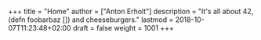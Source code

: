 +++
title = "Home"
author = ["Anton Erholt"]
description = "It's all about 42, (defn foobarbaz []) and cheeseburgers."
lastmod = 2018-10-07T11:23:48+02:00
draft = false
weight = 1001
+++
